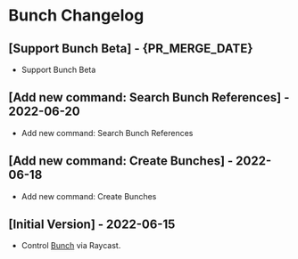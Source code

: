 # Bunch Changelog

## [Support Bunch Beta] - {PR_MERGE_DATE}

- Support Bunch Beta

## [Add new command: Search Bunch References] - 2022-06-20

- Add new command: Search Bunch References

## [Add new command: Create Bunches] - 2022-06-18

- Add new command: Create Bunches

## [Initial Version] - 2022-06-15

- Control [Bunch](https://bunchapp.co) via Raycast.
